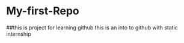 # My-first-Repo

##this is project for learning github
this is an into to github with static internship 

